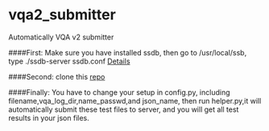 # vqa2_submitter
Automatically VQA v2 submitter

####First:
  Make sure you have installed ssdb, then go to /usr/local/ssb, type ./ssdb-server ssdb.conf [Details](https://www.cnblogs.com/chenny7/p/4569837.html)
  
####Second:
 clone this [repo](https://github.com/jhao104/proxy_pool)

####Finally:
  You have to change your setup in config.py, including filename,vqa_log_dir,name_passwd,and json_name,
  then run helper.py,it will automatically submit these test files to server, and you will get all test results
  in your json files.
